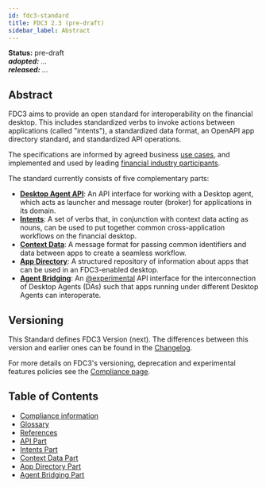 ```yaml
---
id: fdc3-standard
title: FDC3 2.3 (pre-draft)
sidebar_label: Abstract
---
```


**Status:** pre-draft  
_**adopted:** ..._  
_**released:** ..._

## Abstract

FDC3 aims to provide an open standard for interoperability on the financial desktop. This includes standardized verbs to invoke actions between applications (called "intents"), a standardized data format, an OpenAPI app directory standard, and standardized API operations.

The specifications are informed by agreed business [use cases](use-cases/overview), and implemented and used by leading [financial industry participants](../../users).

The standard currently consists of five complementary parts:

- **[Desktop Agent API](api/spec)**: An API interface for working with a Desktop agent, which acts as launcher and message router (broker) for applications in its domain.
- **[Intents](intents/spec)**: A set of verbs that, in conjunction with context data acting as nouns, can be used to put together common cross-application workflows on the financial desktop.
- **[Context Data](context/spec)**: A message format for passing common identifiers and data between apps to create a seamless workflow.
- **[App Directory](app-directory/spec)**: A structured repository of information about apps that can be used in an FDC3-enabled desktop.
- **[Agent Bridging](agent-bridging/spec)**: An [@experimental](fdc3-compliance#experimental-features) API interface for the interconnection of Desktop Agents (DAs) such that apps running under different Desktop Agents can interoperate.

## Versioning

This Standard defines FDC3 Version (next). The differences between this version and earlier ones can be found in the [Changelog](https://github.com/finos/FDC3/blob/main/CHANGELOG.md).

For more details on FDC3's versioning, deprecation and experimental features policies see the [Compliance page](./fdc3-compliance#versioning).

## Table of Contents

- [Compliance information](fdc3-compliance)
- [Glossary](fdc3-glossary)
- [References](references)
- [API Part](api/spec)
- [Intents Part](intents/spec)
- [Context Data Part](context/spec)
- [App Directory Part](app-directory/spec)
- [Agent Bridging Part](agent-bridging/spec)
